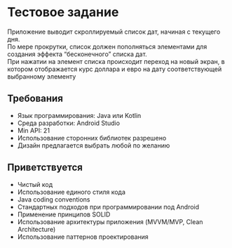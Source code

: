 # Тестовое задание
Приложение выводит скроллируемый список дат, начиная с текущего дня. <br>
По мере прокрутки, список должен пополняться элементами для создания эффекта “бесконечного” списка дат. <br>
При нажатии на элемент списка происходит переход на новый экран, 
в котором отображается курс доллара и евро на дату соответствующей выбранному элементу

## Требования
* Язык программирования: Java или Kotlin
* Среда разработки: Android Studio
* Min API: 21
* Использование сторонних библиотек разрешено
* Дизайн предлагается выбрать любой по желанию

## Приветствуется
* Чистый код
* Использование единого стиля кода
* Java coding conventions
* Стандартных подходов при программировании под Android
* Применение принципов SOLID
* Использование архитектуры приложения (MVVM/MVP, Clean Architecture)
* Использование паттернов проектирования